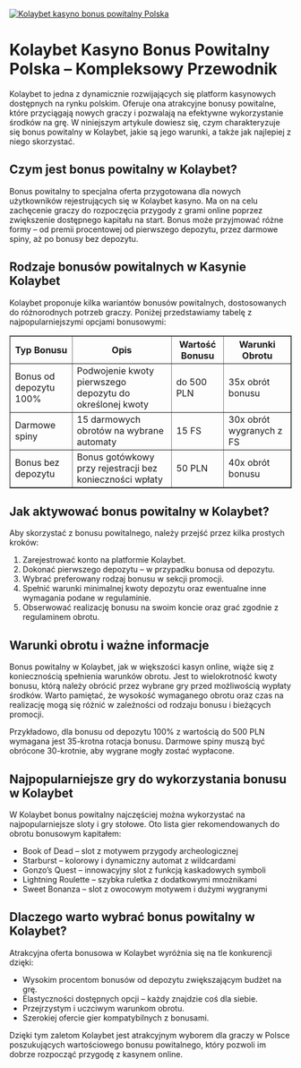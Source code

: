 [![Kolaybet kasyno bonus powitalny Polska](https://123-caf.pages.dev/gitsignup.png)](https://vrmoo.ru/Bt82HjjY)

<h1>Kolaybet Kasyno Bonus Powitalny Polska – Kompleksowy Przewodnik</h1> <p>Kolaybet to jedna z dynamicznie rozwijających się platform kasynowych dostępnych na rynku polskim. Oferuje ona atrakcyjne bonusy powitalne, które przyciągają nowych graczy i pozwalają na efektywne wykorzystanie środków na grę. W niniejszym artykule dowiesz się, czym charakteryzuje się bonus powitalny w Kolaybet, jakie są jego warunki, a także jak najlepiej z niego skorzystać.</p>  <h2>Czym jest bonus powitalny w Kolaybet?</h2> <p>Bonus powitalny to specjalna oferta przygotowana dla nowych użytkowników rejestrujących się w Kolaybet kasyno. Ma on na celu zachęcenie graczy do rozpoczęcia przygody z grami online poprzez zwiększenie dostępnego kapitału na start. Bonus może przyjmować różne formy – od premii procentowej od pierwszego depozytu, przez darmowe spiny, aż po bonusy bez depozytu.</p>  <h2>Rodzaje bonusów powitalnych w Kasynie Kolaybet</h2> <p>Kolaybet proponuje kilka wariantów bonusów powitalnych, dostosowanych do różnorodnych potrzeb graczy. Poniżej przedstawiamy tabelę z najpopularniejszymi opcjami bonusowymi:</p>  <table border="1" cellpadding="8" cellspacing="0">   <thead>     <tr>       <th>Typ Bonusu</th>       <th>Opis</th>       <th>Wartość Bonusu</th>       <th>Warunki Obrotu</th>     </tr>   </thead>   <tbody>     <tr>       <td>Bonus od depozytu 100%</td>       <td>Podwojenie kwoty pierwszego depozytu do określonej kwoty</td>       <td>do 500 PLN</td>       <td>35x obrót bonusu</td>     </tr>     <tr>       <td>Darmowe spiny</td>       <td>15 darmowych obrotów na wybrane automaty</td>       <td>15 FS</td>       <td>30x obrót wygranych z FS</td>     </tr>     <tr>       <td>Bonus bez depozytu</td>       <td>Bonus gotówkowy przy rejestracji bez konieczności wpłaty</td>       <td>50 PLN</td>       <td>40x obrót bonusu</td>     </tr>   </tbody> </table>  <h2>Jak aktywować bonus powitalny w Kolaybet?</h2> <p>Aby skorzystać z bonusu powitalnego, należy przejść przez kilka prostych kroków:</p> <ol>   <li>Zarejestrować konto na platformie Kolaybet.</li>   <li>Dokonać pierwszego depozytu – w przypadku bonusa od depozytu.</li>   <li>Wybrać preferowany rodzaj bonusu w sekcji promocji.</li>   <li>Spełnić warunki minimalnej kwoty depozytu oraz ewentualne inne wymagania podane w regulaminie.</li>   <li>Obserwować realizację bonusu na swoim koncie oraz grać zgodnie z regulaminem obrotu.</li> </ol>  <h2>Warunki obrotu i ważne informacje</h2> <p>Bonus powitalny w Kolaybet, jak w większości kasyn online, wiąże się z koniecznością spełnienia warunków obrotu. Jest to wielokrotność kwoty bonusu, którą należy obrócić przez wybrane gry przed możliwością wypłaty środków. Warto pamiętać, że wysokość wymaganego obrotu oraz czas na realizację mogą się różnić w zależności od rodzaju bonusu i bieżących promocji.</p>  <p>Przykładowo, dla bonusu od depozytu 100% z wartością do 500 PLN wymagana jest 35-krotna rotacja bonusu. Darmowe spiny muszą być obrócone 30-krotnie, aby wygrane mogły zostać wypłacone.</p>  <h2>Najpopularniejsze gry do wykorzystania bonusu w Kolaybet</h2> <p>W Kolaybet bonus powitalny najczęściej można wykorzystać na najpopularniejsze sloty i gry stołowe. Oto lista gier rekomendowanych do obrotu bonusowym kapitałem:</p> <ul>   <li>Book of Dead – slot z motywem przygody archeologicznej</li>   <li>Starburst – kolorowy i dynamiczny automat z wildcardami</li>   <li>Gonzo’s Quest – innowacyjny slot z funkcją kaskadowych symboli</li>   <li>Lightning Roulette – szybka ruletka z dodatkowymi mnożnikami</li>   <li>Sweet Bonanza – slot z owocowym motywem i dużymi wygranymi</li> </ul>  <h2>Dlaczego warto wybrać bonus powitalny w Kolaybet?</h2> <p>Atrakcyjna oferta bonusowa w Kolaybet wyróżnia się na tle konkurencji dzięki:</p> <ul>   <li>Wysokim procentom bonusów od depozytu zwiększającym budżet na grę.</li>   <li>Elastyczności dostępnych opcji – każdy znajdzie coś dla siebie.</li>   <li>Przejrzystym i uczciwym warunkom obrotu.</li>   <li>Szerokiej ofercie gier kompatybilnych z bonusami.</li> </ul>  <p>Dzięki tym zaletom Kolaybet jest atrakcyjnym wyborem dla graczy w Polsce poszukujących wartościowego bonusu powitalnego, który pozwoli im dobrze rozpocząć przygodę z kasynem online.</p>